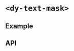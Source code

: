 # `<dy-text-mask>`

## Example

<gbp-example
  name="dy-text-mask"
  props='{"masks": ["xxx-xxxx-xxxx"], "origin": "13198761234"}'
  src="https://jspm.dev/duoyun-ui/elements/text-mask"></gbp-example>

## API

<gbp-api src="/src/elements/text-mask.ts"></gbp-api>
